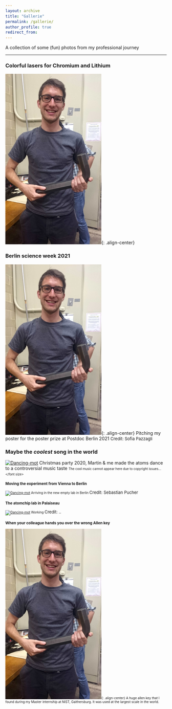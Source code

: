 ```yaml
---
layout: archive
title: "Gallerie"
permalink: /gallerie/
author_profile: true
redirect_from:
---
```


A collection of some (fun) photos from my professional journey
- - - -

### Colorful lasers for Chromium and Lithium
![allenkey](https://github.com/MaxSchemmer/MaxSchemmer.github.io/blob/3de39c5d0e43f4bdfd2be90f204fe4beff34e8c5/images/Large%20Allen%20key_width300.png?raw=true){: .align-center}

### Berlin science week 2021
![allenkey](https://github.com/MaxSchemmer/MaxSchemmer.github.io/blob/3de39c5d0e43f4bdfd2be90f204fe4beff34e8c5/images/Large%20Allen%20key_width300.png?raw=true){: .align-center}
Pitching my poster for the poster prize at Postdoc Berlin 2021
<font size = "2"> Credit: Sofia Pazzagli </font>

### Maybe the *coolest* song in the world
[![Dancing-mot]({https://github.com/MaxSchemmer/MaxSchemmer.github.io/blob/878ab1442cb42c423b9ee22a7dca06780c705562/images/dancing_mot.jpg})]({https://github.com/MaxSchemmer/MaxSchemmer.github.io/blob/8617fbf537633cf2e8612bfd6363c5e1581f69b4/images/dancingMOT.mp4} "Dancing Cesium MOT")
Christmas party 2020, Martin & me made the atoms dance to a controversial music taste
<font size = "1"> The cool music cannot appear here due to copyright issues... </font size>

### Moving the experiment from Vienna to Berlin
[![Dancing-mot]({https://github.com/MaxSchemmer/MaxSchemmer.github.io/blob/878ab1442cb42c423b9ee22a7dca06780c705562/images/dancing_mot.jpg})]({https://github.com/MaxSchemmer/MaxSchemmer.github.io/blob/8617fbf537633cf2e8612bfd6363c5e1581f69b4/images/dancingMOT.mp4} "Dancing Cesium MOT")
Arriving in the new empty lab in Berlin
<font size = "2"> Credit: Sebastian Pucher </font>

### The atomchip lab in Palaiseau
[![Dancing-mot]({https://github.com/MaxSchemmer/MaxSchemmer.github.io/blob/878ab1442cb42c423b9ee22a7dca06780c705562/images/dancing_mot.jpg})]({https://github.com/MaxSchemmer/MaxSchemmer.github.io/blob/8617fbf537633cf2e8612bfd6363c5e1581f69b4/images/dancingMOT.mp4} "Dancing Cesium MOT")
Working 
<font size = "2"> Credit: .. </font>

### When your colleague hands you over the wrong Allen key
![allenkey](https://github.com/MaxSchemmer/MaxSchemmer.github.io/blob/3de39c5d0e43f4bdfd2be90f204fe4beff34e8c5/images/Large%20Allen%20key_width300.png?raw=true){: .align-center}
A huge allen key that I found during my Master internship at NIST, Gaithersburg.  It was used at the largest scale in the world.




